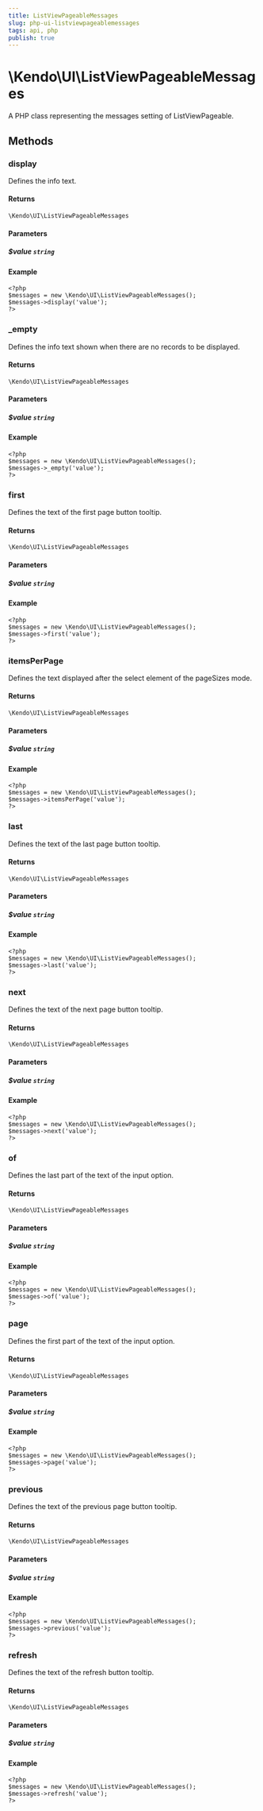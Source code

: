 ```yaml
---
title: ListViewPageableMessages
slug: php-ui-listviewpageablemessages
tags: api, php
publish: true
---
```


# \Kendo\UI\ListViewPageableMessages

A PHP class representing the messages setting of ListViewPageable.


## Methods

### display
Defines the info text.

#### Returns
`\Kendo\UI\ListViewPageableMessages`

#### Parameters

##### $value `string`



#### Example 
    <?php
    $messages = new \Kendo\UI\ListViewPageableMessages();
    $messages->display('value');
    ?>

### _empty
Defines the info text shown when there are no records to be displayed.

#### Returns
`\Kendo\UI\ListViewPageableMessages`

#### Parameters

##### $value `string`



#### Example 
    <?php
    $messages = new \Kendo\UI\ListViewPageableMessages();
    $messages->_empty('value');
    ?>

### first
Defines the text of the first page button tooltip.

#### Returns
`\Kendo\UI\ListViewPageableMessages`

#### Parameters

##### $value `string`



#### Example 
    <?php
    $messages = new \Kendo\UI\ListViewPageableMessages();
    $messages->first('value');
    ?>

### itemsPerPage
Defines the text displayed after the select element of the pageSizes mode.

#### Returns
`\Kendo\UI\ListViewPageableMessages`

#### Parameters

##### $value `string`



#### Example 
    <?php
    $messages = new \Kendo\UI\ListViewPageableMessages();
    $messages->itemsPerPage('value');
    ?>

### last
Defines the text of the last page button tooltip.

#### Returns
`\Kendo\UI\ListViewPageableMessages`

#### Parameters

##### $value `string`



#### Example 
    <?php
    $messages = new \Kendo\UI\ListViewPageableMessages();
    $messages->last('value');
    ?>

### next
Defines the text of the next page button tooltip.

#### Returns
`\Kendo\UI\ListViewPageableMessages`

#### Parameters

##### $value `string`



#### Example 
    <?php
    $messages = new \Kendo\UI\ListViewPageableMessages();
    $messages->next('value');
    ?>

### of
Defines the last part of the text of the input option.

#### Returns
`\Kendo\UI\ListViewPageableMessages`

#### Parameters

##### $value `string`



#### Example 
    <?php
    $messages = new \Kendo\UI\ListViewPageableMessages();
    $messages->of('value');
    ?>

### page
Defines the first part of the text of the input option.

#### Returns
`\Kendo\UI\ListViewPageableMessages`

#### Parameters

##### $value `string`



#### Example 
    <?php
    $messages = new \Kendo\UI\ListViewPageableMessages();
    $messages->page('value');
    ?>

### previous
Defines the text of the previous page button tooltip.

#### Returns
`\Kendo\UI\ListViewPageableMessages`

#### Parameters

##### $value `string`



#### Example 
    <?php
    $messages = new \Kendo\UI\ListViewPageableMessages();
    $messages->previous('value');
    ?>

### refresh
Defines the text of the refresh button tooltip.

#### Returns
`\Kendo\UI\ListViewPageableMessages`

#### Parameters

##### $value `string`



#### Example 
    <?php
    $messages = new \Kendo\UI\ListViewPageableMessages();
    $messages->refresh('value');
    ?>

